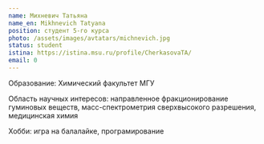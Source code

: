 ```yaml
---
name: Михневич Татьяна
name_en: Mikhnevich Tatyana
position: студент 5-го курса
photo: /assets/images/avtatars/michnevich.jpg
status: student
istina: https://istina.msu.ru/profile/CherkasovaTA/
email: 0
---
```


Образование: Химический факультет МГУ

Область научных интересов: направленное фракционирование гуминовых веществ, масс-спектрометрия сверхвысокого разрешения, медицинская химия

Хобби: игра на балалайке, програмирование
